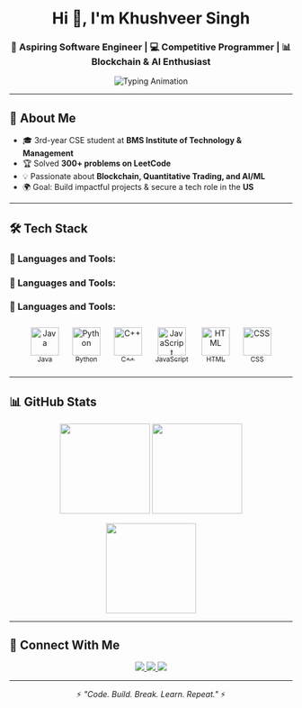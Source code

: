 <!-- Profile Header -->
<h1 align="center">Hi 👋, I'm Khushveer Singh</h1>
<h3 align="center">🚀 Aspiring Software Engineer | 💻 Competitive Programmer | 📊 Blockchain & AI Enthusiast</h3>

<p align="center">
  <img src="https://readme-typing-svg.herokuapp.com?font=Fira+Code&pause=500&color=00FF00&center=true&vCenter=true&width=700&lines=Java+Backend+Developer;Competitive+Programmer;Blockchain+Enthusiast;AI+Engineer" alt="Typing Animation" />
</p>


---

## 🌟 About Me  
- 🎓 3rd-year CSE student at **BMS Institute of Technology & Management**  
- 🏆 Solved **300+ problems on LeetCode**  
- 💡 Passionate about **Blockchain, Quantitative Trading, and AI/ML**  
- 🌍 Goal: Build impactful projects & secure a tech role in the **US**  

---

## 🛠️ Tech Stack  

### 🚀 Languages and Tools:

### 🚀 Languages and Tools:

### 🚀 Languages and Tools:

<p align="center">
  <a href="https://www.java.com/" target="_blank" style="display:inline-block; text-align:center; margin: 10px;">
    <img src="https://skillicons.dev/icons?i=java" width="50" alt="Java"/><br/><sub>Java</sub>
  </a>
  <a href="https://www.python.org/" target="_blank" style="display:inline-block; text-align:center; margin: 10px;">
    <img src="https://skillicons.dev/icons?i=python" width="50" alt="Python"/><br/><sub>Python</sub>
  </a>
  <a href="https://isocpp.org/" target="_blank" style="display:inline-block; text-align:center; margin: 10px;">
    <img src="https://skillicons.dev/icons?i=cpp" width="50" alt="C++"/><br/><sub>C++</sub>
  </a>
  <a href="https://developer.mozilla.org/en-US/docs/Web/JavaScript" target="_blank" style="display:inline-block; text-align:center; margin: 10px;">
    <img src="https://skillicons.dev/icons?i=javascript" width="50" alt="JavaScript"/><br/><sub>JavaScript</sub>
  </a>
  <a href="https://developer.mozilla.org/en-US/docs/Web/HTML" target="_blank" style="display:inline-block; text-align:center; margin: 10px;">
    <img src="https://skillicons.dev/icons?i=html" width="50" alt="HTML"/><br/><sub>HTML</sub>
  </a>
  <a href="https://developer.mozilla.org/en-US/docs/Web/CSS" target="_blank" style="display:inline-block; text-align:center; margin: 10px;">
    <img src="https://skillicons.dev/icons?i=css" width="50" alt="CSS"/><br/><sub>CSS</sub>
  </a>
</p>

---



## 📊 GitHub Stats  

<p align="center">
  <img src="https://github-readme-stats.vercel.app/api?username=KhushveerSingh&show_icons=true&theme=radical" height="160" />
  <img src="https://github-readme-stats.vercel.app/api/top-langs/?username=KhushveerSingh&layout=compact&theme=radical" height="160" />
</p>

<p align="center">
  <img src="https://github-readme-streak-stats.herokuapp.com/?user=KhushveerSingh&theme=radical" height="160" />
</p>

---

## 🤝 Connect With Me  

<p align="center">
  <a href="https://linkedin.com/in/khushveer-singh-b6b888286" target="_blank">
    <img src="https://img.shields.io/badge/LinkedIn-0A66C2?style=for-the-badge&logo=linkedin&logoColor=white" />
  </a>
  <a href="https://personal-portfolio-ten-omega-14.vercel.app/" target="_blank">
    <img src="https://img.shields.io/badge/Portfolio-000000?style=for-the-badge&logo=vercel&logoColor=white" />
  </a>
  <a href="khushveersingh645@gmail.com">
    <img src="https://img.shields.io/badge/Email-D14836?style=for-the-badge&logo=gmail&logoColor=white" />
  </a>
</p>

---

<p align="center">⚡ <i>"Code. Build. Break. Learn. Repeat."</i> ⚡</p>
